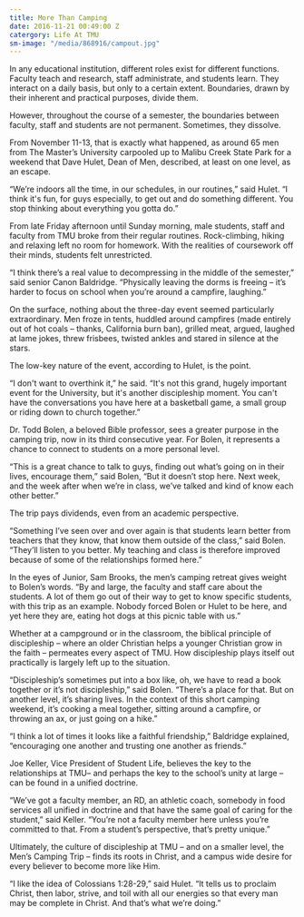 ```yaml
---
title: More Than Camping
date: 2016-11-21 00:49:00 Z
catergory: Life At TMU
sm-image: "/media/868916/campout.jpg"
---
```


In any educational institution, different roles exist for different functions. Faculty teach and research, staff administrate, and students learn. They interact on a daily basis, but only to a certain extent. Boundaries, drawn by their inherent and practical purposes, divide them.

However, throughout the course of a semester, the boundaries between faculty, staff and students are not permanent. Sometimes, they dissolve.

From November 11-13, that is exactly what happened, as around 65 men from The Master’s University carpooled up to Malibu Creek State Park for a weekend that Dave Hulet, Dean of Men, described, at least on one level, as an escape.

“We’re indoors all the time, in our schedules, in our routines,” said Hulet. “I think it's fun, for guys especially, to get out and do something different. You stop thinking about everything you gotta do.”

From late Friday afternoon until Sunday morning, male students, staff and faculty from TMU broke from their regular routines. Rock-climbing, hiking and relaxing left no room for homework. With the realities of coursework off their minds, students felt unrestricted.

“I think there’s a real value to decompressing in the middle of the semester,” said senior Canon Baldridge. “Physically leaving the dorms is freeing – it’s harder to focus on school when you’re around a campfire, laughing.”

On the surface, nothing about the three-day event seemed particularly extraordinary. Men froze in tents, huddled around campfires (made entirely out of hot coals – thanks, California burn ban), grilled meat, argued, laughed at lame jokes, threw frisbees, twisted ankles and stared in silence at the stars.

The low-key nature of the event, according to Hulet, is the point.

“I don't want to overthink it,” he said. “It's not this grand, hugely important event for the University, but it's another discipleship moment. You can't have the conversations you have here at a basketball game, a small group or riding down to church together.”

Dr. Todd Bolen, a beloved Bible professor, sees a greater purpose in the camping trip, now in its third consecutive year. For Bolen, it represents a chance to connect to students on a more personal level.

“This is a great chance to talk to guys, finding out what’s going on in their lives, encourage them,” said Bolen, “But it doesn’t stop here. Next week, and the week after when we’re in class, we’ve talked and kind of know each other better.”

The trip pays dividends, even from an academic perspective.

“Something I’ve seen over and over again is that students learn better from teachers that they know, that know them outside of the class,” said Bolen. “They’ll listen to you better. My teaching and class is therefore improved because of some of the relationships formed here.”

In the eyes of Junior, Sam Brooks, the men’s camping retreat gives weight to Bolen’s words. “By and large, the faculty and staff care about the students. A lot of them go out of their way to get to know specific students, with this trip as an example. Nobody forced Bolen or Hulet to be here, and yet here they are, eating hot dogs at this picnic table with us.”

Whether at a campground or in the classroom, the biblical principle of discipleship – where an older Christian helps a younger Christian grow in the faith – permeates every aspect of TMU. How discipleship plays itself out practically is largely left up to the situation.

“Discipleship’s sometimes put into a box like, oh, we have to read a book together or it’s not discipleship,” said Bolen. “There’s a place for that. But on another level, it’s sharing lives. In the context of this short camping weekend, it’s cooking a meal together, sitting around a campfire, or throwing an ax, or just going on a hike.”

“I think a lot of times it looks like a faithful friendship,” Baldridge explained, “encouraging one another and trusting one another as friends.”

Joe Keller, Vice President of Student Life, believes the key to the relationships at TMU– and perhaps the key to the school’s unity at large – can be found in a unified doctrine.

“We’ve got a faculty member, an RD, an athletic coach, somebody in food services all unified in doctrine and that have the same goal of caring for the student,” said Keller. “You’re not a faculty member here unless you’re committed to that. From a student’s perspective, that’s pretty unique.”

Ultimately, the culture of discipleship at TMU – and on a smaller level, the Men’s Camping Trip – finds its roots in Christ, and a campus wide desire for every believer to become more like Him.

“I like the idea of Colossians 1:28-29,” said Hulet. “It tells us to proclaim Christ, then labor, strive, and toil with all our energies so that every man may be complete in Christ. And that’s what we’re doing.”
